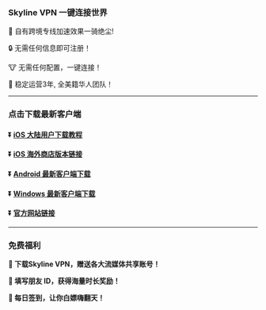 ### Skyline VPN 一键连接世界
🚀 自有跨境专线加速效果一骑绝尘! 

🔒 无需任何信息即可注册！

🐮 无需任何配置，一键连接！

🎉 稳定运营3年, 全美籍华人团队！

---
### 点击下载最新客户端
#### :arrow_double_down: [iOS 大陆用户下载教程](https://www.skylinevpn.com/apple_help)
#### :arrow_double_down: [iOS 海外商店版本链接](https://apps.apple.com/app/apple-store/id6504067077)
#### :arrow_double_down: [Android 最新客户端下载](https://client.ychz360.com/android/skyline-latest.apk)
#### :arrow_double_down: [Windows 最新客户端下载](https://client.ychz360.com/windows/skyline-latest.zip)
#### :arrow_double_down: [官方网站链接](https://www.skylinevpn.com)
---
### 免费福利
**:gift: 下载Skyline VPN，赠送各大流媒体共享账号！**

**:gift: 填写朋友 ID，获得海量时长奖励！**

**:gift: 每日签到，让你白嫖嗨翻天！**
